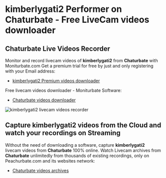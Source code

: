 # kimberlygati2 Performer on Chaturbate - Free LiveCam videos downloader

## Chaturbate Live Videos Recorder

Monitor and record livecam videos of **kimberlygati2** from **Chaturbate** with Moniturbate.com
Get a premium trial for free by just and only registering with your Email address:
* [kimberlygati2 Premium videos downloader](https://moniturbate.com/request-demo-licence-key.html)

Free livecam videos downloader - Moniturbate Software:
* [Chaturbate videos downloader](https://moniturbate.com/moniturbate-download-software.html)

![kimberlygati2 livecam videos recorder](https://peachurnet.com/templates/moniturbate-software.png)


## Capture kimberlygati2 videos from the Cloud and watch your recordings on Streaming

Without the need of downloading a software, capture **kimberlygati2** livecam videos from **Chaturbate** 100% online.
Watch Livecam archives from **Chaturbate** unlimitedly from thousands of existing recordings, only on Peachurbate.com and its websites network:
* [Chaturbate videos archives](https://peachurnet.com/)